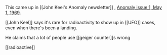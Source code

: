 This came up in [[John Keel's Anomaly newsletter]] , [Anomaly issue 1, May 1, 1969](https://archive.org/details/Anomaly_01_1969_May). 

[[John Keel]] says it's rare for radioactivity to show up in [[UFO]] cases, even when there's been a landing.

He claims that a lot of people use [[geiger counter]]s wrong


[[radioactive]] 